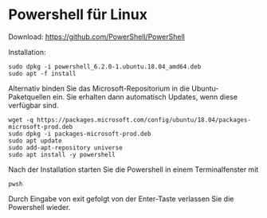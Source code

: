 # Powershell für Linux
Download: https://github.com/PowerShell/PowerShell

Installation:

```
sudo dpkg -i powershell_6.2.0-1.ubuntu.18.04_amd64.deb
sudo apt -f install
```
Alternativ binden Sie das Microsoft-Repositorium in die Ubuntu-Paketquellen ein. Sie erhalten dann automatisch Updates, wenn diese verfügbar sind.
```
wget -q https://packages.microsoft.com/config/ubuntu/18.04/packages-microsoft-prod.deb
sudo dpkg -i packages-microsoft-prod.deb
sudo apt update
sudo add-apt-repository universe
sudo apt install -y powershell
```

Nach der Installation starten Sie die Powershell in einem Terminalfenster mit
```
pwsh
```

Durch Eingabe von exit gefolgt von der Enter-Taste verlassen Sie die Powershell wieder.
